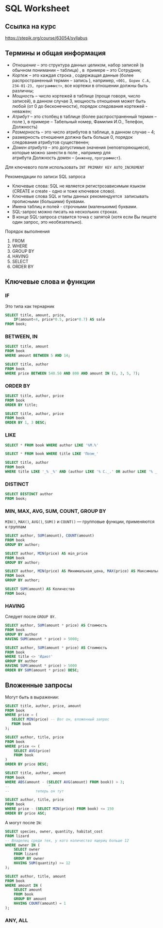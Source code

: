 # SQL Worksheet

## Ссылка на курс

https://stepik.org/course/63054/syllabus

## Термины и общая информация

* *Отношение* – это структура данных целиком, набор записей (в обычном понимании – таблица) , в  примере – это Сотрудник;
* *Кортеж* – это каждая строка , содержащая данные (более распространенный термин – запись ), например, `<001, Борин С.А, 234-01-23, программист>`, все кортежи в отношении должны быть различны;
* *Мощность* – число кортежей в таблице (проще говоря, число записей), в данном случае 3, мощность отношения может быть любой (от 0 до бесконечности), порядок следования кортежей - неважен;
* *Атрибут* – это столбец в таблице (более распространенный термин – поле ), в примере – Табельный номер, Фамилия И.О., Телефон, Должность) 
* *Размерность* – это число атрибутов в таблице, в данном случае – 4;
* размерность отношения должна быть больше 0, порядок следования атрибутов существенен;
* *Домен атрибута* – это допустимые значения (неповторяющиеся), которые можно занести в поле , например для атрибута Должность домен – {`инженер`, `программист`}.

Для ключевого поля использовать `INT PRIMARY KEY AUTO_INCREMENT`

Рекомендации по записи SQL запроса
* Ключевые слова: SQL не является регистрозависимым языком (CREATE и create - одно и тоже ключевое слово). 
* Ключевые слова SQL и типы данных рекомендуется  записывать прописными (большими) буквами.
* Имена таблиц и полей - строчными (маленькими) буквами.
* SQL-запрос можно писать на нескольких строках.
* В конце SQL-запроса ставится точка с запятой (хотя если Вы пишете один запрос, это необязательно).

Порядок выполнения
  
1. FROM
2. WHERE
3. GROUP BY
4. HAVING
5. SELECT
6. ORDER BY

## Ключевые слова и функции

### IF

Это типа как тернарник

```sql
SELECT title, amount, price, 
    IF(amount<4, price*0.5, price*0.7) AS sale
FROM book;
```

### BETWEEN, IN

```sql
SELECT title, amount 
FROM book
WHERE amount BETWEEN 5 AND 14;
```

```sql
SELECT title, author
FROM book
WHERE price BETWEEN 540.50 AND 800 AND amount IN (2, 3, 5, 7); 
```

### ORDER BY

```sql
SELECT title, author, price
FROM book
ORDER BY title;
```

```sql
SELECT title, author, price
FROM book
ORDER BY 1, 3 DESC;
```

### LIKE


```sql
SELECT * FROM book WHERE author LIKE '%М.%'
```

```sql
SELECT * FROM book WHERE title LIKE 'Поэм_'
```

```sql
SELECT title, author
FROM book
WHERE title LIKE '_% _%' AND (author LIKE '% С._.' OR author LIKE '% _.С.');
```

### DISTINCT

```sql
SELECT DISTINCT author
FROM book;
```

### MIN, MAX, AVG, SUM, COUNT, GROUP BY

`MIN()`, `MAX()`, `AVG()`, `SUM()` и `COUNT()` — групповые функции, применяются к группам

```sql
SELECT author, SUM(amount), COUNT(amount)
FROM book
GROUP BY author;
```

```sql
SELECT author, MIN(price) AS min_price
FROM book
GROUP BY author;
```

```sql
SELECT author, MIN(price) AS Минимальная_цена, MAX(price) AS Максимальная_цена, AVG(price) AS Средняя_цена
FROM book
GROUP BY author;
```

```sql
SELECT SUM(amount) AS Количество
FROM book;
```

### HAVING

Следует после  `GROUP BY`.

```sql
SELECT author, SUM(amount * price) AS Стоимость
FROM book
GROUP BY author
HAVING SUM(amount * price) > 5000;
```

```sql
SELECT author, SUM(amount * price) AS Стоимость
FROM book
WHERE title <> 'Идиот'
GROUP BY author
HAVING SUM(amount * price) > 5000
ORDER BY SUM(amount * price) DESC;
```

## Вложенные запросы

Могут быть в выражении:

```sql
SELECT title, author, price, amount
FROM book
WHERE price = (
   SELECT MIN(price) -- Вот он, вложенный запрос
   FROM book
);
```

```sql
SELECT author, title, price
FROM book
WHERE price <= (
    SELECT AVG(price)
    FROM book
)
ORDER BY price DESC;
```

```sql
SELECT title, author, amount 
FROM book
WHERE ABS(amount - (SELECT AVG(amount) FROM book)) > 3;
--                  ^
--            теперь он тут
```

```sql
SELECT author, title, price
FROM book
WHERE price - (SELECT MIN(price) FROM book) <= 150
ORDER BY price ASC;
```

А могут после `IN`:

```sql
SELECT species, owner, quantity, habitat_cost
FROM lizard
-- Владелец среди тех, у кого количество ящериц больше 12
WHERE owner IN (
    SELECT owner
    FROM lizard
    GROUP BY owner
    HAVING SUM(quantity) >= 12
);
```

```sql
SELECT author, title, amount
FROM book
WHERE amount IN (
    SELECT amount
    FROM book
    GROUP BY amount
    HAVING COUNT(amount) = 1
);
```

### ANY, ALL

```sql
```



```sql
```

<!-- ^ yap this guy -->
